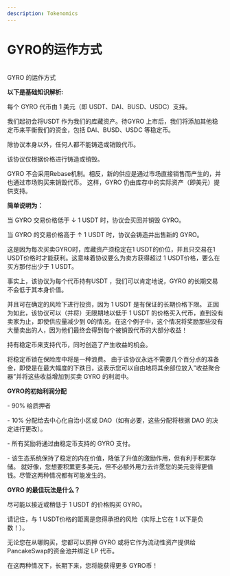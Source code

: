 ```yaml
---
description: Tokenomics
---
```


# GYRO的运作方式

\
GYRO 的运作方式

**以下是基础知识解析:**

每个 GYRO 代币由 1 美元（即 USDT、DAI、BUSD、USDC）支持。

我们起初会将USDT 作为我们的库藏资产。待GYRO 上市后，我们将添加其他稳定币来平衡我们的资金，包括 DAI、BUSD、USDC 等稳定币。

除协议本身以外，任何人都不能铸造或销毁代币。

该协议仅根据价格进行铸造或销毁。

GYRO 不会采用Rebase机制。相反，新的供应是通过市场直接销售而产生的，并也通过市场购买来销毁代币。 这样，GYRO 仍由库存中的实际资产（即美元）提供支持。

**简单说明为：**

当 GYRO 交易价格低于 ↓ 1 USDT 时，协议会买回并销毁 GYRO。

当 GYRO 的交易价格高于 ↑ 1 USDT 时，协议会铸造并出售新的 GYRO。

这是因为每次买卖GYRO时，库藏资产须稳定在1 USDT的价位，并且只交易在1 USDT价格时才能获利。这意味着协议要么为卖方获得超过 1 USDT价格，要么在买方那付出少于 1 USDT。

事实上，该协议为每个代币持有USDT ，我们可以肯定地说，GYRO 的长期交易不会低于其本身价值。

并且可在确定的风险下进行投资，因为 1 USDT 是有保证的长期价格下限。 正因为如此，该协议可以（并将）无限期地以低于 1 USDT 的价格买入代币，直到没有卖家为止，即使供应量减少到 0的情况。在这个例子中，这个情况将奖励那些没有大量卖出的人，因为他们最终会得到每个被销毁代币的大部分收益！

持有稳定币来支持代币，同时创造了产生收益的机会。

将稳定币锁在保险库中将是一种浪费。 由于该协议永远不需要几个百分点的准备金，即使是在最大幅度的下跌日，这表示您可以自由地将其余部位放入”收益聚合器”并将这些收益增加到买卖 GYRO 的利润中。

**GYRO的初始利润分配**

\- 90% 给质押者

\- 10% 分配给去中心化自治小区或 DAO（如有必要，这些分配将根据 DAO 的决定进行更改）。

\- 所有奖励将通过由稳定币支持的 GYRO 支付。

\- 该生态系统保持了稳定的内在价值，降低了升值的激励作用，但有利于积累存储。 就好像，您想要积累更多美元，但不必额外用力去许愿您的美元变得更值钱。尽管这两种情况都有可能发生的。

**GYRO 的最佳玩法是什么？**

尽可能以接近或稍低于 1 USDT 的价格购买 GYRO。

请记住，与 1 USDT价格的距离是您得承担的风险（实际上它在 1 以下是负数！）。

无论您在从哪购买，您都可以质押 GYRO 或将它作为流动性资产提供给 PancakeSwap的资金池并绑定 LP 代币。

在这两种情况下，长期下来，您将能获得更多 GYRO币！
